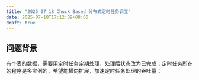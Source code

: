 ```yaml
---
title: "2025 07 18 Chuck Based 分布式定时任务调度"
date: 2025-07-18T17:12:09+08:00
draft: true
---
```



## 问题背景

有个表的数据，需要用定时任务定期处理，处理后状态改为已完成；定时任务所在的程序是多实例的，希望能横向扩展，加速定时任务处理的吞吐量；

